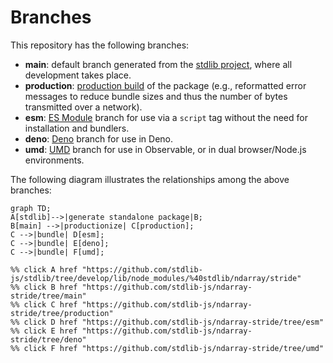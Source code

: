 <!--

@license Apache-2.0

Copyright (c) 2022 The Stdlib Authors.

Licensed under the Apache License, Version 2.0 (the "License");
you may not use this file except in compliance with the License.
You may obtain a copy of the License at

    http://www.apache.org/licenses/LICENSE-2.0

Unless required by applicable law or agreed to in writing, software
distributed under the License is distributed on an "AS IS" BASIS,
WITHOUT WARRANTIES OR CONDITIONS OF ANY KIND, either express or implied.
See the License for the specific language governing permissions and
limitations under the License.

-->

# Branches

This repository has the following branches:

-   **main**: default branch generated from the [stdlib project][stdlib-url], where all development takes place.
-   **production**: [production build][production-url] of the package (e.g., reformatted error messages to reduce bundle sizes and thus the number of bytes transmitted over a network).
-   **esm**: [ES Module][esm-url] branch for use via a `script` tag without the need for installation and bundlers.
-   **deno**: [Deno][deno-url] branch for use in Deno.
-   **umd**: [UMD][umd-url] branch for use in Observable, or in dual browser/Node.js environments.

The following diagram illustrates the relationships among the above branches:

```mermaid
graph TD;
A[stdlib]-->|generate standalone package|B;
B[main] -->|productionize| C[production];
C -->|bundle| D[esm];
C -->|bundle| E[deno];
C -->|bundle| F[umd];

%% click A href "https://github.com/stdlib-js/stdlib/tree/develop/lib/node_modules/%40stdlib/ndarray/stride"
%% click B href "https://github.com/stdlib-js/ndarray-stride/tree/main"
%% click C href "https://github.com/stdlib-js/ndarray-stride/tree/production"
%% click D href "https://github.com/stdlib-js/ndarray-stride/tree/esm"
%% click E href "https://github.com/stdlib-js/ndarray-stride/tree/deno"
%% click F href "https://github.com/stdlib-js/ndarray-stride/tree/umd"
```

[stdlib-url]: https://github.com/stdlib-js/stdlib/tree/develop/lib/node_modules/%40stdlib/ndarray/stride
[production-url]: https://github.com/stdlib-js/ndarray-stride/tree/production
[deno-url]: https://github.com/stdlib-js/ndarray-stride/tree/deno
[umd-url]: https://github.com/stdlib-js/ndarray-stride/tree/umd
[esm-url]: https://github.com/stdlib-js/ndarray-stride/tree/esm